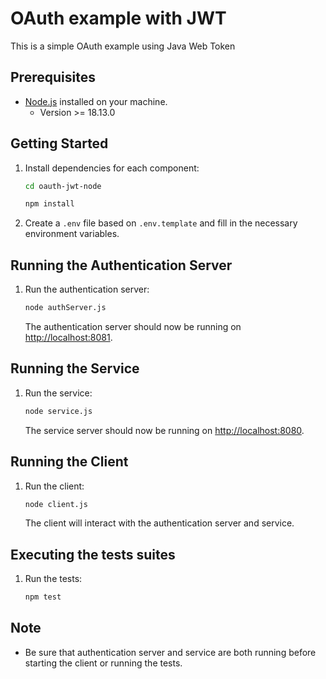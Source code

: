# OAuth example with JWT

This is a simple OAuth example using Java Web Token

## Prerequisites

- [Node.js](https://nodejs.org/) installed on your machine.
  - Version >= 18.13.0

## Getting Started

1. Install dependencies for each component:

    ```bash
    cd oauth-jwt-node

    npm install
    ```

2. Create a `.env` file based on `.env.template` and fill in the necessary environment variables.

## Running the Authentication Server

1. Run the authentication server:

    ```bash
    node authServer.js
    ```

    The authentication server should now be running on [http://localhost:8081](http://localhost:8081).

## Running the Service

1. Run the service:

    ```bash
    node service.js
    ```

    The service server should now be running on [http://localhost:8080](http://localhost:8080).

## Running the Client

1. Run the client:

    ```bash
    node client.js
    ```

    The client will interact with the authentication server and service.


## Executing the tests suites

 1. Run the tests:

    ```bash
    npm test
    ```

## Note

- Be sure that authentication server and service are both running before starting the client or running the tests.